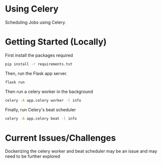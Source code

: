 # Using Celery
Scheduling Jobs using Celery.

# Getting Started (Locally)
First install the packages required
```bash
pip install -r requirements.txt
```
Then, run the Flask app server.
```bash
flask run
```
Then run a celery worker in the background
```bash
celery -A app.celery worker -l info
```
Finally, run Celery's beat scheduler
```bash
celery -A app.celery beat -l info
```

# Current Issues/Challenges
Dockerizing the celery worker and beat scheduler may be an issue and may need to be further explored